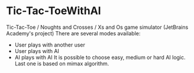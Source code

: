 # Tic-Tac-ToeWithAI
Tic-Tac-Toe / Noughts and Crosses / Xs and Os game simulator (JetBrains Academy's project)
There are several modes available:
- User plays with another user
- User plays with AI
- AI plays with AI
It is possible to choose easy, medium or hard AI logic. Last one is based on mimax algorithm.
